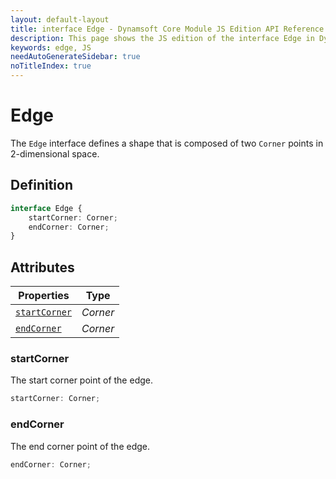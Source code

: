 ```yaml
---
layout: default-layout
title: interface Edge - Dynamsoft Core Module JS Edition API Reference
description: This page shows the JS edition of the interface Edge in Dynamsoft Core Module.
keywords: edge, JS
needAutoGenerateSidebar: true
noTitleIndex: true
---
```


# Edge

The `Edge` interface defines a shape that is composed of two `Corner` points in 2-dimensional space.

## Definition

```typescript
interface Edge {
    startCorner: Corner;
    endCorner: Corner;
}
```

## Attributes
  
| Properties | Type |
|---------- | ---- |
| [`startCorner`](#startcorner) | *Corner* |
| [`endCorner`](#endcorner) | *Corner* |

### startCorner

The start corner point of the edge.

```typescript
startCorner: Corner;
```

### endCorner

The end corner point of the edge.

```typescript
endCorner: Corner;
```
